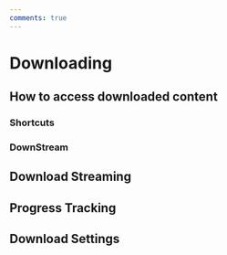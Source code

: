 ```yaml
---
comments: true
---
```


# Downloading

## How to access downloaded content

### Shortcuts

### DownStream

## Download Streaming

## Progress Tracking

## Download Settings